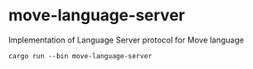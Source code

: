 # move-language-server
Implementation of Language Server protocol for Move language

```shell script
cargo run --bin move-language-server
```